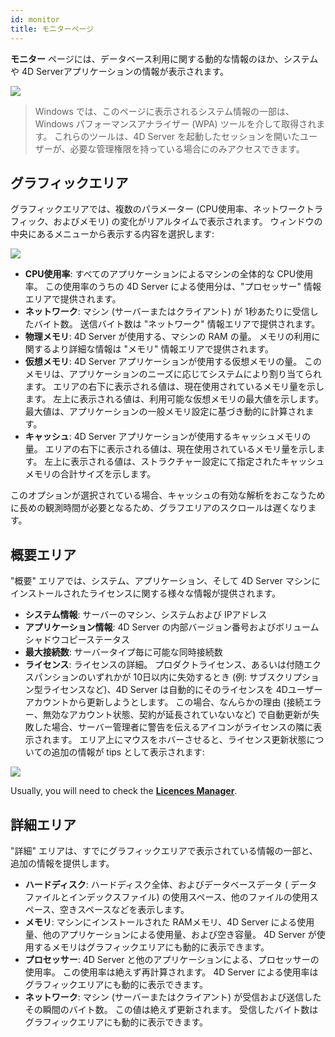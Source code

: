 ```yaml
---
id: monitor
title: モニターページ
---
```


**モニター** ページには、データベース利用に関する動的な情報のほか、システムや 4D Serverアプリケーションの情報が表示されます。

![](assets/en/Admin/server-admin.png)

> Windows では、このページに表示されるシステム情報の一部は、Windows パフォーマンスアナライザー (WPA) ツールを介して取得されます。 これらのツールは、4D Server を起動したセッションを開いたユーザーが、必要な管理権限を持っている場合にのみアクセスできます。

## グラフィックエリア

グラフィックエリアでは、複数のパラメーター (CPU使用率、ネットワークトラフィック、およびメモリ) の変化がリアルタイムで表示されます。 ウィンドウの中央にあるメニューから表示する内容を選択します:

![](assets/en/Admin/server-graphic.png)

- **CPU使用率**: すべてのアプリケーションによるマシンの全体的な CPU使用率。 この使用率のうちの 4D Server による使用分は、"プロセッサー" 情報エリアで提供されます。
- **ネットワーク**: マシン (サーバーまたはクライアント) が 1秒あたりに受信したバイト数。 送信バイト数は "ネットワーク" 情報エリアで提供されます。
- **物理メモリ**: 4D Server が使用する、マシンの RAM の量。 メモリの利用に関するより詳細な情報は "メモリ" 情報エリアで提供されます。
- **仮想メモリ**: 4D Server アプリケーションが使用する仮想メモリの量。 このメモリは、アプリケーションのニーズに応じてシステムにより割り当てられます。 エリアの右下に表示される値は、現在使用されているメモリ量を示します。 左上に表示される値は、利用可能な仮想メモリの最大値を示します。 最大値は、アプリケーションの一般メモリ設定に基づき動的に計算されます。
- **キャッシュ**: 4D Server アプリケーションが使用するキャッシュメモリの量。 エリアの右下に表示される値は、現在使用されているメモリ量を示します。 左上に表示される値は、ストラクチャー設定にて指定されたキャッシュメモリの合計サイズを示します。

このオプションが選択されている場合、キャッシュの有効な解析をおこなうために長めの観測時間が必要となるため、グラフエリアのスクロールは遅くなります。


## 概要エリア

"概要" エリアでは、システム、アプリケーション、そして 4D Server マシンにインストールされたライセンスに関する様々な情報が提供されます。

- **システム情報**: サーバーのマシン、システムおよび IPアドレス
- **アプリケーション情報**: 4D Server の内部バージョン番号およびボリュームシャドウコピーステータス
- **最大接続数**: サーバータイプ毎に可能な同時接続数
- **ライセンス**: ライセンスの詳細。 プロダクトライセンス、あるいは付随エクスパンションのいずれかが 10日以内に失効するとき (例: サブスクリプション型ライセンスなど)、4D Server は自動的にそのライセンスを 4Dユーザーアカウントから更新しようとします。 この場合、なんらかの理由 (接続エラー、無効なアカウント状態、契約が延長されていないなど) で自動更新が失敗した場合、サーバー管理者に警告を伝えるアイコンがライセンスの隣に表示されます。 エリア上にマウスをホバーさせると、ライセンス更新状態についての追加の情報が tips として表示されます:

![](assets/en/Admin/server-licence-failed.png)

Usually, you will need to check the [**Licences Manager**](Admin/licenses.md).

## 詳細エリア

"詳細" エリアは、すでにグラフィックエリアで表示されている情報の一部と、追加の情報を提供します。

- **ハードディスク**: ハードディスク全体、およびデータベースデータ ( データファイルとインデックスファイル) の使用スペース、他のファイルの使用スペース、空きスペースなどを表示します。
- **メモリ**: マシンにインストールされた RAMメモリ、4D Server による使用量、他のアプリケーションによる使用量、および空き容量。 4D Server が使用するメモリはグラフィックエリアにも動的に表示できます。
- **プロセッサー**: 4D Server と他のアプリケーションによる、プロセッサーの使用率。 この使用率は絶えず再計算されます。 4D Server による使用率はグラフィックエリアにも動的に表示できます。
- **ネットワーク**: マシン (サーバーまたはクライアント) が受信および送信したその瞬間のバイト数。 この値は絶えず更新されます。 受信したバイト数はグラフィックエリアにも動的に表示できます。
